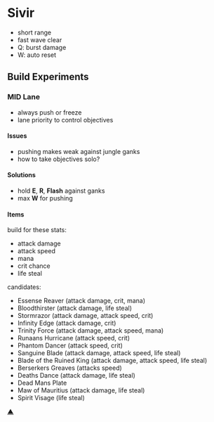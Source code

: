 # Sivir

- short range
- fast wave clear
- Q: burst damage
- W: auto reset

## Build Experiments

### MID Lane

- always push or freeze
- lane priority to control objectives

#### Issues

- pushing makes weak against jungle ganks
- how to take objectives solo?

#### Solutions

- hold __E__, __R__, __Flash__ against ganks
- max __W__ for pushing

#### Items

build for these stats:

- attack damage
- attack speed
- mana
- crit chance
- life steal

candidates:

- Essense Reaver (attack damage, crit, mana)
- Bloodthirster (attack damage, life steal)
- Stormrazor (attack damage, attack speed, crit)
- Infinity Edge (attack damage, crit)
- Trinity Force (attack damage, attack speed, mana)
- Runaans Hurricane (attack speed, crit)
- Phantom Dancer (attack speed, crit)
- Sanguine Blade (attack damage, attack speed, life steal)
- Blade of the Ruined King (attack damage, attack speed, life steal)
- Berserkers Greaves (attacks speed)
- Deaths Dance (attack damage, life steal)
- Dead Mans Plate
- Maw of Mauritius (attack damage, life steal)
- Spirit Visage (life steal)

[▲](./index.md)
